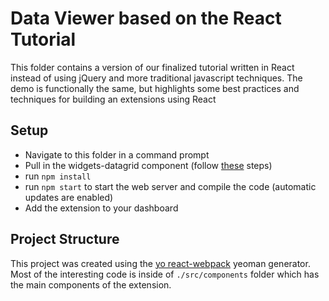 # Data Viewer based on the React Tutorial

This folder contains a version of our finalized tutorial written in React instead of using jQuery and more traditional javascript techniques. The demo is functionally the same, but highlights some best practices and techniques for building an extensions using React

## Setup

- Navigate to this folder in a command prompt
- Pull in the widgets-datagrid component (follow [these](https://mytableau.tableaucorp.com/pages/viewpage.action?pageId=124126122) steps)
- run `npm install`
- run `npm start` to start the web server and compile the code (automatic updates are enabled)
- Add the extension to your dashboard

## Project Structure

This project was created using the [yo react-webpack](https://github.com/react-webpack-generators/generator-react-webpack#readme) yeoman generator. Most of the interesting code is inside of `./src/components` folder which has the main components of the extension.
